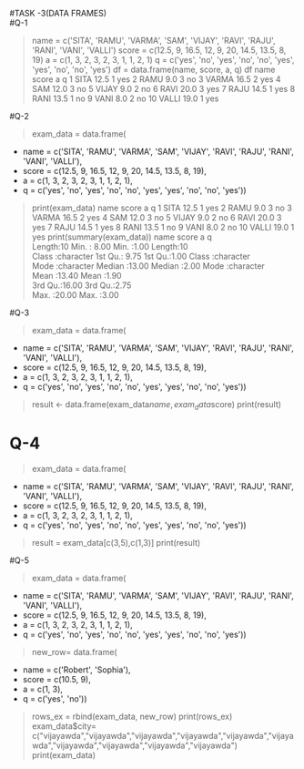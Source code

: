 #TASK -3(DATA FRAMES)    
#Q-1
> name = c('SITA', 'RAMU', 'VARMA', 'SAM', 'VIJAY', 'RAVI', 'RAJU', 'RANI', 'VANI', 'VALLI')
> score = c(12.5, 9, 16.5, 12, 9, 20, 14.5, 13.5, 8, 19)
> a = c(1, 3, 2, 3, 2, 3, 1, 1, 2, 1)
> q = c('yes', 'no', 'yes', 'no', 'no', 'yes', 'yes', 'no', 'no', 'yes')
> df = data.frame(name, score, a, q)
> df
    name score a   q
1   SITA  12.5 1 yes
2   RAMU   9.0 3  no
3  VARMA  16.5 2 yes
4    SAM  12.0 3  no
5  VIJAY   9.0 2  no
6   RAVI  20.0 3 yes
7   RAJU  14.5 1 yes
8   RANI  13.5 1  no
9   VANI   8.0 2  no
10 VALLI  19.0 1 yes

#Q-2
> exam_data = data.frame(
+ name = c('SITA', 'RAMU', 'VARMA', 'SAM', 'VIJAY', 'RAVI', 'RAJU', 'RANI', 'VANI', 'VALLI'),
+ score = c(12.5, 9, 16.5, 12, 9, 20, 14.5, 13.5, 8, 19),
+ a = c(1, 3, 2, 3, 2, 3, 1, 1, 2, 1),
+ q = c('yes', 'no', 'yes', 'no', 'no', 'yes', 'yes', 'no', 'no', 'yes'))
> print(exam_data)
    name score a   q
1   SITA  12.5 1 yes
2   RAMU   9.0 3  no
3  VARMA  16.5 2 yes
4    SAM  12.0 3  no
5  VIJAY   9.0 2  no
6   RAVI  20.0 3 yes
7   RAJU  14.5 1 yes
8   RANI  13.5 1  no
9   VANI   8.0 2  no
10 VALLI  19.0 1 yes
> print(summary(exam_data))
     name               score             a             q            
 Length:10          Min.   : 8.00   Min.   :1.00   Length:10         
 Class :character   1st Qu.: 9.75   1st Qu.:1.00   Class :character  
 Mode  :character   Median :13.00   Median :2.00   Mode  :character  
                    Mean   :13.40   Mean   :1.90                     
                    3rd Qu.:16.00   3rd Qu.:2.75                     
                    Max.   :20.00   Max.   :3.00 
                    
#Q-3
> exam_data = data.frame(
+ name = c('SITA', 'RAMU', 'VARMA', 'SAM', 'VIJAY', 'RAVI', 'RAJU', 'RANI', 'VANI', 'VALLI'),
+ score = c(12.5, 9, 16.5, 12, 9, 20, 14.5, 13.5, 8, 19),
+ a = c(1, 3, 2, 3, 2, 3, 1, 1, 2, 1),
+ q = c('yes', 'no', 'yes', 'no', 'no', 'yes', 'yes', 'no', 'no', 'yes'))
> result <- data.frame(exam_data$name,exam_data$score)
> print(result)


# Q-4
> exam_data = data.frame(
+ name = c('SITA', 'RAMU', 'VARMA', 'SAM', 'VIJAY', 'RAVI', 'RAJU', 'RANI', 'VANI', 'VALLI'),
+ score = c(12.5, 9, 16.5, 12, 9, 20, 14.5, 13.5, 8, 19),
+ a = c(1, 3, 2, 3, 2, 3, 1, 1, 2, 1),
+ q = c('yes', 'no', 'yes', 'no', 'no', 'yes', 'yes', 'no', 'no', 'yes'))
> result =  exam_data[c(3,5),c(1,3)]
> print(result)


#Q-5
> exam_data = data.frame(
+ name = c('SITA', 'RAMU', 'VARMA', 'SAM', 'VIJAY', 'RAVI', 'RAJU', 'RANI', 'VANI', 'VALLI'),
+ score = c(12.5, 9, 16.5, 12, 9, 20, 14.5, 13.5, 8, 19),
+ a = c(1, 3, 2, 3, 2, 3, 1, 1, 2, 1),
+ q = c('yes', 'no', 'yes', 'no', 'no', 'yes', 'yes', 'no', 'no', 'yes'))
> new_row= data.frame(
+ name = c('Robert', 'Sophia'),
+ score = c(10.5, 9),
+ a = c(1, 3),
+ q = c('yes', 'no'))
> rows_ex =  rbind(exam_data, new_row)
> print(rows_ex)
> exam_data$city= c("vijayawda","vijayawda","vijayawda","vijayawda","vijayawda","vijayawda","vijayawda","vijayawda","vijayawda","vijayawda")
> print(exam_data)



